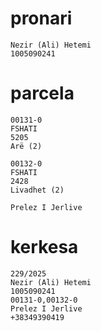 # pronari

```
Nezir (Ali) Hetemi
1005090241

```

# parcela

```
00131-0
FSHATI
5205
Arë (2)

00132-0
FSHATI
2428
Livadhet (2)

Prelez I Jerlive

```

# kerkesa

```
229/2025
Nezir (Ali) Hetemi
1005090241
00131-0,00132-0
Prelez I Jerlive
+38349390419

```

